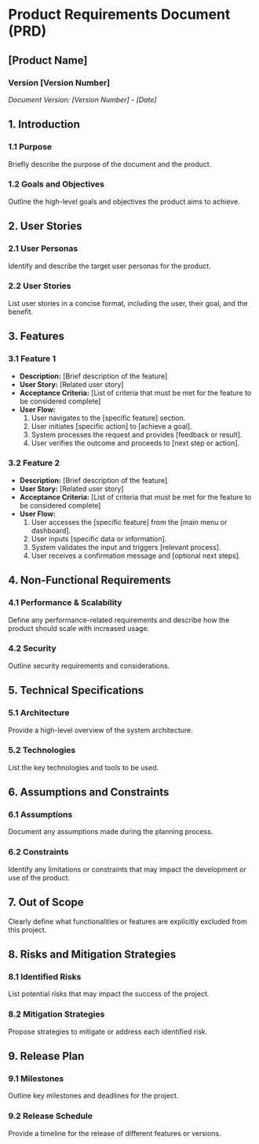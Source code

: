 # Product Requirements Document (PRD)

## [Product Name]

### Version [Version Number]
*Document Version: [Version Number] - [Date]*

## 1. Introduction

### 1.1 Purpose
Briefly describe the purpose of the document and the product.

### 1.2 Goals and Objectives
Outline the high-level goals and objectives the product aims to achieve.

## 2. User Stories

### 2.1 User Personas
Identify and describe the target user personas for the product.

### 2.2 User Stories
List user stories in a concise format, including the user, their goal, and the benefit.

## 3. Features

### 3.1 Feature 1
* **Description:** [Brief description of the feature]
* **User Story:** [Related user story]
* **Acceptance Criteria:** [List of criteria that must be met for the feature to be considered complete]
* **User Flow:**
   1. User navigates to the [specific feature] section.
   2. User initiates [specific action] to [achieve a goal].
   3. System processes the request and provides [feedback or result].
   4. User verifies the outcome and proceeds to [next step or action].

### 3.2 Feature 2
* **Description:** [Brief description of the feature]
* **User Story:** [Related user story]
* **Acceptance Criteria:** [List of criteria that must be met for the feature to be considered complete]
* **User Flow:**
   1. User accesses the [specific feature] from the [main menu or dashboard].
   2. User inputs [specific data or information].
   3. System validates the input and triggers [relevant process].
   4. User receives a confirmation message and [optional next steps].

## 4. Non-Functional Requirements

### 4.1 Performance & Scalability
Define any performance-related requirements and describe how the product should scale with increased usage.

### 4.2 Security
Outline security requirements and considerations.

## 5. Technical Specifications

### 5.1 Architecture
Provide a high-level overview of the system architecture.

### 5.2 Technologies
List the key technologies and tools to be used.

## 6. Assumptions and Constraints

### 6.1 Assumptions
Document any assumptions made during the planning process.

### 6.2 Constraints
Identify any limitations or constraints that may impact the development or use of the product.

## 7. Out of Scope

Clearly define what functionalities or features are explicitly excluded from this project.

## 8. Risks and Mitigation Strategies

### 8.1 Identified Risks
List potential risks that may impact the success of the project.

### 8.2 Mitigation Strategies
Propose strategies to mitigate or address each identified risk.

## 9. Release Plan

### 9.1 Milestones
Outline key milestones and deadlines for the project.

### 9.2 Release Schedule
Provide a timeline for the release of different features or versions.
